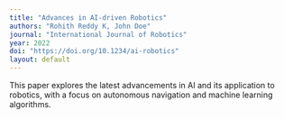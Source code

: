```yaml
---
title: "Advances in AI-driven Robotics"
authors: "Rohith Reddy K, John Doe"
journal: "International Journal of Robotics"
year: 2022
doi: "https://doi.org/10.1234/ai-robotics"
layout: default
---
```


This paper explores the latest advancements in AI and its application to robotics, with a focus on autonomous navigation and machine learning algorithms.
